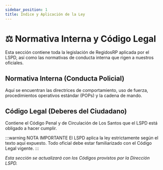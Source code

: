 ```yaml
---
sidebar_position: 1
title: Índice y Aplicación de la Ley
---
```


# ⚖️ Normativa Interna y Código Legal

Esta sección contiene toda la legislación de RegidosRP aplicada por el LSPD, así como las normativas de conducta interna que rigen a nuestros oficiales.

## Normativa Interna (Conducta Policial)

Aquí se encuentran las directrices de comportamiento, uso de fuerza, procedimientos operativos estándar (POPs) y la cadena de mando.

## Código Legal (Deberes del Ciudadano)

Contiene el Código Penal y de Circulación de Los Santos que el LSPD está obligado a hacer cumplir.

:::warning NOTA IMPORTANTE
El LSPD aplica la ley estrictamente según el texto aquí expuesto. Todo oficial debe estar familiarizado con el Código Legal vigente.
:::

*Esta sección se actualizará con los Códigos provistos por la Dirección LSPD.*